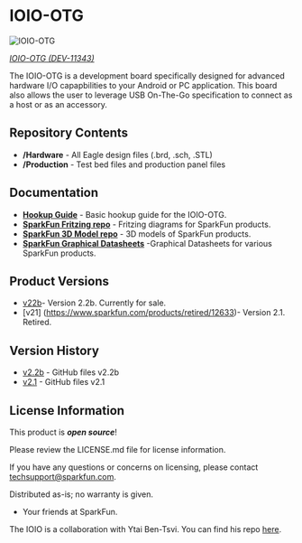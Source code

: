 IOIO-OTG
========

![IOIO-OTG](https://cdn.sparkfun.com//assets/parts/1/0/9/8/3/13613-01.jpg)

[*IOIO-OTG (DEV-11343)*](https://www.sparkfun.com/products/11343)

The IOIO-OTG is a development board specifically designed for advanced hardware I/O capapbilities to your Android or PC application.
This board also allows the user to leverage USB On-The-Go specification to connect as a host or as an accessory. 

Repository Contents
-------------------
* **/Hardware** - All Eagle design files (.brd, .sch, .STL)
* **/Production** - Test bed files and production panel files

Documentation
--------------

* **[Hookup Guide](https://learn.sparkfun.com/tutorials/ioio-otg-hookup-guide)** - Basic hookup guide for the IOIO-OTG.
* **[SparkFun Fritzing repo](https://github.com/sparkfun/Fritzing_Parts)** - Fritzing diagrams for SparkFun products.
* **[SparkFun 3D Model repo](https://github.com/sparkfun/3D_Models)** - 3D models of SparkFun products. 
* **[SparkFun Graphical Datasheets](https://github.com/sparkfun/Graphical_Datasheets)** -Graphical Datasheets for various SparkFun products.

Product Versions
----------------
* [v22b](https://www.sparkfun.com/products/13613)- Version 2.2b. Currently for sale.
* [v21] (https://www.sparkfun.com/products/retired/12633)- Version 2.1. Retired.

Version History
---------------
* [v2.2b](https://github.com/sparkfun/IOIO-OTG/tree/V_2.2b) - GitHub files v2.2b
* [v2.1](https://github.com/sparkfun/IOIO-OTG/tree/V_2.1) - GitHub files v2.1

License Information
-------------------
This product is _**open source**_! 

Please review the LICENSE.md file for license information. 

If you have any questions or concerns on licensing, please contact techsupport@sparkfun.com.

Distributed as-is; no warranty is given.

- Your friends at SparkFun.

The IOIO is a collaboration with Ytai Ben-Tsvi. You can find his repo [here](https://github.com/ytai/ioio/wiki). 